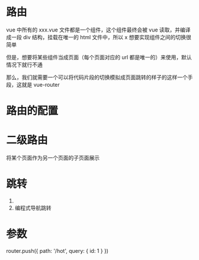 # 路由

vue 中所有的 xxx.vue 文件都是一个组件，这个组件最终会被 vue 读取，并编译成一段 div 结构，挂载在唯一的 html 文件中，所以 x 想要实现组件之间的切换很简单

但是，想要将某些组件当成页面（每个页面对应的 url 都是唯一的）来使用，默认情况下就行不通

那么，我们就需要一个可以将代码片段的切换模拟成页面跳转的样子的这样一个手段，这就是 vue-router

# 路由的配置

# 二级路由

将某个页面作为另一个页面的子页面展示

# 跳转

1. <router-link>
2. 编程式导航跳转

# 参数

router.push({ path: '/hot', query: { id: 1 } })
